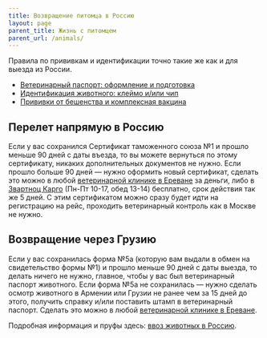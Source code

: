 ```yaml
---
title: Возвращение питомца в Россию
layout: page
parent_title: Жизнь с питомцем
parent_url: /animals/
---
```


Правила по прививкам и идентификации точно такие же как и для выезда из России.

- [Ветеринарный паспорт: оформление и подготовка](documents.md#vetpassport)
- [Идентификация животного: клеймо и/или чип](documents.md#chip)
- [Прививки от бешенства и комплексная вакцина](documents.md#vaccines)

## Перелет напрямую в Россию

Если у вас сохранился Сертификат таможенного союза №1 и прошло меньше 90 дней с даты въезда, то вы можете вернуться
по этому сертификату, никаких дополнительных документов не нужно. Если прошло больше 90 дней — нужно оформить новый
сертификат, сделать это можно в любой [ветеринарной клинике в Ереване](vetclinics.md) за деньги, либо в
[Звартноц Карго](https://yandex.ru/maps/org/zvartnots_cargo_terminal/158938732784/) (Пн-Пт 10-17, обед 13-14) бесплатно, срок действия так же 5 дней.
С этим сертификатом можно сразу будет идти на регистрацию на рейс, проходить ветеринарный контроль как в Москве не нужно.

## Возвращение через Грузию

Если у вас сохранилась форма №5а (которую вам выдали в обмен на свидетельство формы №1) и прошло меньше 90 дней с даты
выезда, то делать ничего не нужно, главное, чтобы у вас был ветеринарный паспорт животного. Если форма №5а не сохранилась —
нужно сделать осмотр животного в Армении или Грузии не ранее чем за 15 дней до этого, получить справку и/или поставить
штамп в ветеринарный паспорт. Сделать это можно в любой [ветеринарной клинике в Ереване](vetclinics.md).

Подробная информация и пруфы здесь: [ввоз животных в Россию](https://fsvps.gov.ru/ru/puteshestvuyushchim/vvoz).
